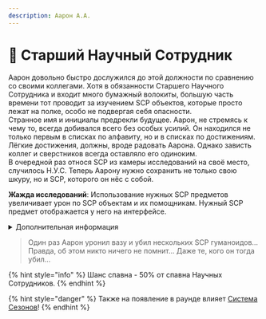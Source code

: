 ```yaml
---
description: Аарон А.А.
---
```


# 🧐 Старший Научный Сотрудник

Аарон довольно быстро дослужился до этой должности по сравнению со своими коллегами. Хотя в обязанности Старшего Научного Сотрудника и входит много бумажный волокиты, большую часть времени тот проводит за изучением SCP объектов, которые просто лежат на полке, особо не подвергая себя опасности.\
Странное имя и инициалы предрекли будущее. Аарон, не стремясь к чему то, всегда добивался всего без особых усилий. Он находился не только первым в списках по алфавиту, но и в списках по достижениям. Лёгкие достижения, должны, вроде радовать Аарона. Однако зависть коллег и сверстников всегда оставляло его одиноким.\
В очередной раз относя SCP из камеры исследований на своё место, случилось Н.У.С. Теперь Аарону нужно сохранить не только свою шкуру, но и SCP, которого он нёс с собой.

**Жажда исследований**: Использование нужных SCP предметов увеличивает урон по SCP объектам и их помощникам. Нужный SCP предмет отображается у него на интерфейсе.

<details>

<summary>Дополнительная информация</summary>

* **Класс**: Научный Сотрудник
* **Оружие**: Отсутствует
* **Уровень доступа**: Карта Старшего Научного Сотрудника
* **Броня**: Отсутствует
* **Особое снаряжение**: Случайный SCP предмет

</details>

> Один раз Аарон уронил вазу и убил нескольких SCP гуманоидов… Правда, об этом никто ничего не помнит… Даже те, кого он тогда убил…

{% hint style="info" %}
Шанс спавна - 50% от спавна Научных Сотрудников.
{% endhint %}

{% hint style="danger" %}
Также на появление в раунде влияет [Система Сезонов](../../server-systems/seasons-system/)!
{% endhint %}
